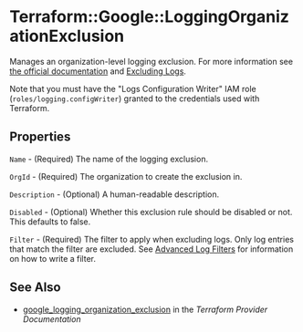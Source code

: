 # Terraform::Google::LoggingOrganizationExclusion

Manages an organization-level logging exclusion. For more information see
[the official documentation](https://cloud.google.com/logging/docs/) and
[Excluding Logs](https://cloud.google.com/logging/docs/exclusions).

Note that you must have the "Logs Configuration Writer" IAM role (`roles/logging.configWriter`)
granted to the credentials used with Terraform.

## Properties

`Name` - (Required) The name of the logging exclusion.

`OrgId` - (Required) The organization to create the exclusion in.

`Description` - (Optional) A human-readable description.

`Disabled` - (Optional) Whether this exclusion rule should be disabled or not. This defaults to false.

`Filter` - (Required) The filter to apply when excluding logs. Only log entries that match the filter are excluded. See [Advanced Log Filters](https://cloud.google.com/logging/docs/view/advanced-filters) for information on how to write a filter.


## See Also

* [google_logging_organization_exclusion](https://www.terraform.io/docs/providers/google/r/logging_organization_exclusion.html) in the _Terraform Provider Documentation_
